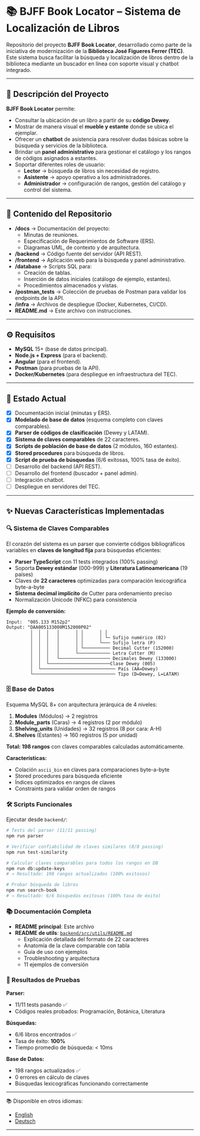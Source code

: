 # 📚 BJFF Book Locator – Sistema de Localización de Libros

Repositorio del proyecto **BJFF Book Locator**, desarrollado como parte de la iniciativa de modernización de la **Biblioteca José Figueres Ferrer (TEC)**.  
Este sistema busca facilitar la búsqueda y localización de libros dentro de la biblioteca mediante un buscador en línea con soporte visual y chatbot integrado.

---

## 📌 Descripción del Proyecto
**BJFF Book Locator** permite:
- Consultar la ubicación de un libro a partir de su **código Dewey**.  
- Mostrar de manera visual el **mueble y estante** donde se ubica el ejemplar.  
- Ofrecer un **chatbot** de asistencia para resolver dudas básicas sobre la búsqueda y servicios de la biblioteca.  
- Brindar un **panel administrativo** para gestionar el catálogo y los rangos de códigos asignados a estantes.  
- Soportar diferentes roles de usuario:
  - **Lector** → búsqueda de libros sin necesidad de registro.  
  - **Asistente** → apoyo operativo a los administradores.  
  - **Administrador** → configuración de rangos, gestión del catálogo y control del sistema.  

---

## 📂 Contenido del Repositorio
- **/docs** → Documentación del proyecto:
  - Minutas de reuniones.  
  - Especificación de Requerimientos de Software (ERS).  
  - Diagramas UML, de contexto y de arquitectura.  
- **/backend** → Código fuente del servidor (API REST).  
- **/frontend** → Aplicación web para la búsqueda y panel administrativo.  
- **/database** → Scripts SQL para:
  - Creación de tablas.  
  - Inserción de datos iniciales (catálogo de ejemplo, estantes).  
  - Procedimientos almacenados y vistas.  
- **/postman_tests** → Colección de pruebas de Postman para validar los endpoints de la API.  
- **/infra** → Archivos de despliegue (Docker, Kubernetes, CI/CD).  
- **README.md** → Este archivo con instrucciones.  

---

## ⚙️ Requisitos
- **MySQL** 15+ (base de datos principal).  
- **Node.js + Express** (para el backend).  
- **Angular** (para el frontend).  
- **Postman** (para pruebas de la API).  
- **Docker/Kubernetes** (para despliegue en infraestructura del TEC).  

---

## 🚀 Estado Actual
- [x] Documentación inicial (minutas y ERS).
- [x] **Modelado de base de datos** (esquema completo con claves comparables).
- [x] **Parser de códigos de clasificación** (Dewey y LATAM).
- [x] **Sistema de claves comparables** de 22 caracteres.
- [x] **Scripts de población de base de datos** (2 módulos, 160 estantes).
- [x] **Stored procedures** para búsqueda de libros.
- [x] **Script de prueba de búsquedas** (6/6 exitosas, 100% tasa de éxito).
- [ ] Desarrollo del backend (API REST).
- [ ] Desarrollo del frontend (buscador + panel admin).
- [ ] Integración chatbot.
- [ ] Despliegue en servidores del TEC.

---

## ✨ Nuevas Características Implementadas

### 🔍 Sistema de Claves Comparables
El corazón del sistema es un parser que convierte códigos bibliográficos variables en **claves de longitud fija** para búsquedas eficientes:

- **Parser TypeScript** con 11 tests integrados (100% passing)
- Soporta **Dewey estándar** (000-999) y **Literatura Latinoamericana** (19 países)
- Claves de **22 caracteres** optimizadas para comparación lexicográfica byte-a-byte
- **Sistema decimal implícito** de Cutter para ordenamiento preciso
- Normalización Unicode (NFKC) para consistencia

**Ejemplo de conversión:**
```
Input:  "005.133 M152p2"
Output: "DAA005133000M152000P02"
         │  │  │   │      │ │      │ │
         │  │  │   │      │ │      │ └─ Sufijo numérico (02)
         │  │  │   │      │ │      └─── Sufijo letra (P)
         │  │  │   │      │ └────────── Decimal Cutter (152000)
         │  │  │   │      └──────────── Letra Cutter (M)
         │  │  │   └─────────────────── Decimales Dewey (133000)
         │  │  └───────────────────────Clase Dewey (005)
         │  └──────────────────────────── País (AA=Dewey)
         └─────────────────────────────── Tipo (D=Dewey, L=LATAM)
```

### 🗄️ Base de Datos
Esquema MySQL 8+ con arquitectura jerárquica de 4 niveles:

1. **Modules** (Módulos) → 2 registros
2. **Module_parts** (Caras) → 4 registros (2 por módulo)
3. **Shelving_units** (Unidades) → 32 registros (8 por cara: A-H)
4. **Shelves** (Estantes) → 160 registros (5 por unidad)

**Total: 198 rangos** con claves comparables calculadas automáticamente.

**Características:**
- Colación `ascii_bin` en claves para comparaciones byte-a-byte
- Stored procedures para búsqueda eficiente
- Índices optimizados en rangos de claves
- Constraints para validar orden de rangos

### 🛠️ Scripts Funcionales

Ejecutar desde `backend/`:

```bash
# Tests del parser (11/11 passing)
npm run parser

# Verificar confiabilidad de claves similares (8/8 passing)
npm run test-similarity

# Calcular claves comparables para todos los rangos en DB
npm run db:update-keys
# → Resultado: 198 rangos actualizados (100% exitosos)

# Probar búsqueda de libros
npm run search-book
# → Resultado: 6/6 búsquedas exitosas (100% tasa de éxito)
```

### 📚 Documentación Completa

- **README principal**: Este archivo
- **README de utils**: [`backend/src/utils/README.md`](backend/src/utils/README.md)
  - Explicación detallada del formato de 22 caracteres
  - Anatomía de la clave comparable con tabla
  - Guía de uso con ejemplos
  - Troubleshooting y arquitectura
  - 11 ejemplos de conversión

### 🎯 Resultados de Pruebas

**Parser:**
- 11/11 tests pasando ✅
- Códigos reales probados: Programación, Botánica, Literatura

**Búsquedas:**
- 6/6 libros encontrados ✅
- Tasa de éxito: **100%**
- Tiempo promedio de búsqueda: < 10ms

**Base de Datos:**
- 198 rangos actualizados ✅
- 0 errores en cálculo de claves
- Búsquedas lexicográficas funcionando correctamente

---

📚 Disponible en otros idiomas:  
- [English](./README.en.md)  
- [Deutsch](./README.de.md)  

---

